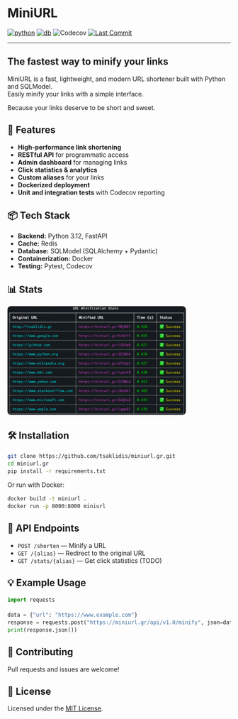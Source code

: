 # MiniURL

[![python](https://img.shields.io/badge/python-3.12-blue)](https://www.python.org/)
[![db](https://img.shields.io/badge/db-sqlmodel-7e56c2)](https://sqlmodel.tiangolo.com/)
![Codecov](https://img.shields.io/codecov/c/github/tsaklidis/miniurl.gr?logo=codecov)
[![Last Commit](https://img.shields.io/github/last-commit/tsaklidis/miniurl.gr.svg)](https://github.com/tsaklidis/miniurl.gr/commits/main)

---


## The fastest way to minify your links

MiniURL is a fast, lightweight, and modern URL shortener built with Python and SQLModel. <br>
Easily minify your links with a simple interface.<br>

Because your links deserve to be short and sweet.

## 🚀 Features

- **High-performance link shortening**
- **RESTful API** for programmatic access
- **Admin dashboard** for managing links
- **Click statistics & analytics**
- **Custom aliases** for your links
- **Dockerized deployment**
- **Unit and integration tests** with Codecov reporting

## 📦 Tech Stack

- **Backend:** Python 3.12, FastAPI
- **Cache:** Redis
- **Database:** SQLModel (SQLAlchemy + Pydantic)
- **Containerization:** Docker
- **Testing:** Pytest, Codecov

## 📊 Stats
<img src="image.png" alt="Project structure showing image.png in red" style="max-width:80%; border-radius:8px;">

## 🛠️ Installation

```bash
git clone https://github.com/tsaklidis/miniurl.gr.git
cd miniurl.gr
pip install -r requirements.txt
```

Or run with Docker:

```bash
docker build -t miniurl .
docker run -p 8000:8000 miniurl
```


## 🔗 API Endpoints

- `POST /shorten` — Minify a URL
- `GET /{alias}` — Redirect to the original URL
- `GET /stats/{alias}` — Get click statistics (TODO)

## 💡 Example Usage

```python
import requests

data = {"url": "https://www.example.com"}
response = requests.post("https://miniurl.gr/api/v1.0/minify", json=data)
print(response.json())
```

## 📝 Contributing

Pull requests and issues are welcome!

## 📄 License

Licensed under the [MIT License](LICENSE).

